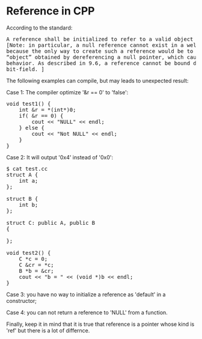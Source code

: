 # Reference in CPP

According to the standard:

<pre>
A reference shall be initialized to refer to a valid object or function.
[Note: in particular, a null reference cannot exist in a well-defined program,
because the only way to create such a reference would be to bind it to the
“object” obtained by dereferencing a null pointer, which causes undefined
behavior. As described in 9.6, a reference cannot be bound directly to a
bit-field. ]
</pre>


The following examples can compile, but may leads to unexpected result:

Case 1: The compiler optimize '&r == 0' to 'false':

<pre>
void test1() {
    int &r = *(int*)0;
    if( &r == 0) {
        cout &lt;&lt; "NULL" &lt;&lt; endl;
    } else {
        cout &lt;&lt; "Not NULL" &lt;&lt; endl;
    }
}
</pre>

Case 2: It will output '0x4' instead of '0x0':

<pre>
$ cat test.cc 
struct A {
    int a;
};

struct B {
    int b;
};

struct C: public A, public B
{

};

void test2() {
    C *c = 0;
    C &cr = *c;
    B *b = &cr;
    cout &lt;&lt; "b = " &lt;&lt; (void *)b &lt;&lt; endl;
}
</pre>

Case 3: you have no way to initialize a reference as 'default' in a
constructor;

Case 4: you can not return a reference to 'NULL' from a function.

Finally, keep it in mind that it is true that reference is a pointer whose kind is
'ref' but there is a lot of differnce.

